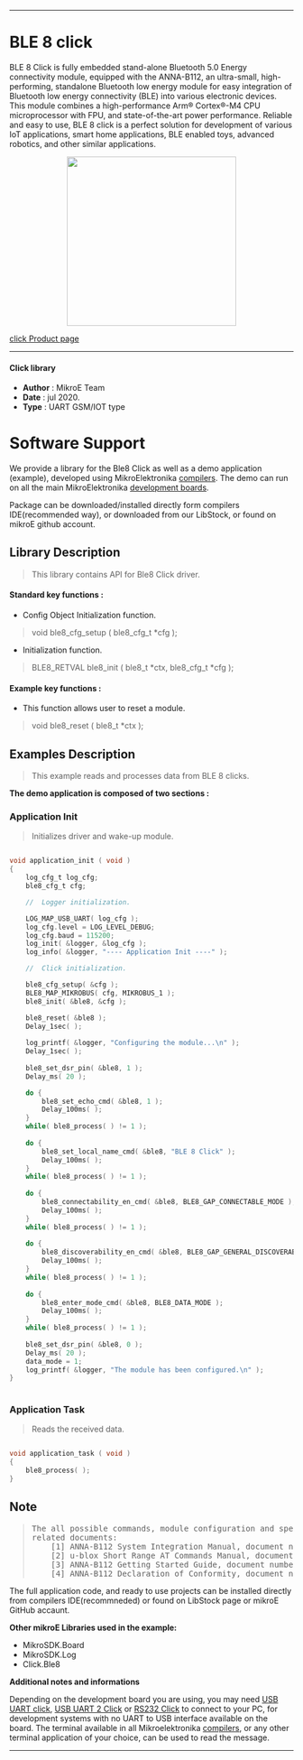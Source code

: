
---
# BLE 8 click

BLE 8 Click is fully embedded stand-alone Bluetooth 5.0 Energy connectivity module, equipped with the ANNA-B112, an ultra-small, high-performing, standalone Bluetooth low energy module for easy integration of Bluetooth low energy connectivity (BLE) into various electronic devices. This module combines a high-performance Arm® Cortex®-M4 CPU microprocessor with FPU, and state-of-the-art power performance. Reliable and easy to use, BLE 8 click is a perfect solution for development of various IoT applications, smart home applications, BLE enabled toys, advanced robotics, and other similar applications.

<p align="center">
  <img src="https://download.mikroe.com/images/click_for_ide/ble8_click.png" height=300px>
</p>

[click Product page](https://www.mikroe.com/ble-8-click)

---


#### Click library 

- **Author**        : MikroE Team
- **Date**          : jul 2020.
- **Type**          : UART GSM/IOT type


# Software Support

We provide a library for the Ble8 Click 
as well as a demo application (example), developed using MikroElektronika 
[compilers](https://shop.mikroe.com/compilers). 
The demo can run on all the main MikroElektronika [development boards](https://shop.mikroe.com/development-boards).

Package can be downloaded/installed directly form compilers IDE(recommended way), or downloaded from our LibStock, or found on mikroE github account. 

## Library Description

> This library contains API for Ble8 Click driver.

#### Standard key functions :

- Config Object Initialization function.
> void ble8_cfg_setup ( ble8_cfg_t *cfg ); 
 
- Initialization function.
> BLE8_RETVAL ble8_init ( ble8_t *ctx, ble8_cfg_t *cfg );

#### Example key functions :
 
- This function allows user to reset a module.
> void ble8_reset ( ble8_t *ctx );

## Examples Description

> This example reads and processes data from BLE 8 clicks.

**The demo application is composed of two sections :**

### Application Init 

> Initializes driver and wake-up module.

```c

void application_init ( void )
{
    log_cfg_t log_cfg;
    ble8_cfg_t cfg;

    //  Logger initialization.

    LOG_MAP_USB_UART( log_cfg );
    log_cfg.level = LOG_LEVEL_DEBUG;
    log_cfg.baud = 115200;
    log_init( &logger, &log_cfg );
    log_info( &logger, "---- Application Init ----" );

    //  Click initialization.

    ble8_cfg_setup( &cfg );
    BLE8_MAP_MIKROBUS( cfg, MIKROBUS_1 );
    ble8_init( &ble8, &cfg );

    ble8_reset( &ble8 );
    Delay_1sec( );
    
    log_printf( &logger, "Configuring the module...\n" );
    Delay_1sec( );
    
    ble8_set_dsr_pin( &ble8, 1 );
    Delay_ms( 20 );

    do {
        ble8_set_echo_cmd( &ble8, 1 );
        Delay_100ms( );
    }
    while( ble8_process( ) != 1 );
    
    do {
        ble8_set_local_name_cmd( &ble8, "BLE 8 Click" );
        Delay_100ms( );
    }
    while( ble8_process( ) != 1 );
    
    do {
        ble8_connectability_en_cmd( &ble8, BLE8_GAP_CONNECTABLE_MODE );
        Delay_100ms( );
    }
    while( ble8_process( ) != 1 );
    
    do {
        ble8_discoverability_en_cmd( &ble8, BLE8_GAP_GENERAL_DISCOVERABLE_MODE );
        Delay_100ms( );
    }
    while( ble8_process( ) != 1 );
    
    do {
        ble8_enter_mode_cmd( &ble8, BLE8_DATA_MODE );
        Delay_100ms( );
    }
    while( ble8_process( ) != 1 );
    
    ble8_set_dsr_pin( &ble8, 0 );
    Delay_ms( 20 );
    data_mode = 1;
    log_printf( &logger, "The module has been configured.\n" );
}
  
```

### Application Task

> Reads the received data.

```c

void application_task ( void )
{
    ble8_process( );
} 

```

## Note

> <pre>
> The all possible commands, module configuration and specification can be found in the 
> related documents:
>     [1] ANNA-B112 System Integration Manual, document number UBX-18009821 
>     [2] u-blox Short Range AT Commands Manual, document number UBX-14044127 
>     [3] ANNA-B112 Getting Started Guide, document number UBX-18020387 
>     [4] ANNA-B112 Declaration of Conformity, document number UBX-18058993
> </pre>

The full application code, and ready to use projects can be installed directly from compilers IDE(recommneded) or found on LibStock page or mikroE GitHub accaunt.

**Other mikroE Libraries used in the example:** 

- MikroSDK.Board
- MikroSDK.Log
- Click.Ble8

**Additional notes and informations**

Depending on the development board you are using, you may need 
[USB UART click](https://shop.mikroe.com/usb-uart-click), 
[USB UART 2 Click](https://shop.mikroe.com/usb-uart-2-click) or 
[RS232 Click](https://shop.mikroe.com/rs232-click) to connect to your PC, for 
development systems with no UART to USB interface available on the board. The 
terminal available in all Mikroelektronika 
[compilers](https://shop.mikroe.com/compilers), or any other terminal application 
of your choice, can be used to read the message.



---
